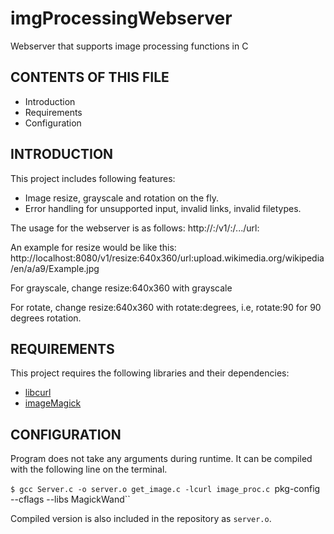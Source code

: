 # imgProcessingWebserver
Webserver that supports image processing functions in C

CONTENTS OF THIS FILE
---------------------

 * Introduction
 * Requirements
 * Configuration


INTRODUCTION
------------
This project includes following features:
 * Image resize, grayscale and rotation on the fly.
 * Error handling for unsupported input, invalid links, invalid filetypes.

The usage for the webserver is as follows:
http://<hostname>:<port>/v1/<operation>:<parameters>/.../url:<image url without the protocol>

An example for resize would be like this:
http://localhost:8080/v1/resize:640x360/url:upload.wikimedia.org/wikipedia/en/a/a9/Example.jpg

For grayscale, change resize:640x360 with grayscale

For rotate, change resize:640x360 with rotate:degrees, i.e, rotate:90 for 90 degrees rotation.

REQUIREMENTS
------------
This project requires the following libraries and their dependencies:

 * [libcurl](https://curl.se/libcurl/)
 * [imageMagick](https://imagemagick.org/index.php)


CONFIGURATION
-------------

Program does not take any arguments during runtime. It can be compiled
with the following line on the terminal.

`$ gcc Server.c -o server.o get_image.c -lcurl image_proc.c `pkg-config --cflags --libs MagickWand``
  
Compiled version is also included in the repository as `server.o`.
